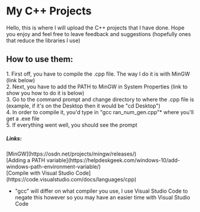 # My C++ Projects

Hello, this is where I will upload the C++ projects that I have done. Hope you enjoy and feel free to leave feedback and suggestions (hopefully ones that reduce the libraries I use)


<h2> How to use them: </h2>
1. First off, you have to compile the .cpp file. The way I do it is with MinGW (link below)<br/>
2. Next, you have to add the PATH to MinGW in System Properties (link to show you how to do it is below)<br/>
3. Go to the command prompt and change directory to where the .cpp file is (example, if it's on the Desktop then it would be "cd Desktop")<br/>
4. In order to compile it, you'd type in "gcc ran_num_gen.cpp"* where you'll get a .exe file<br/>
5. If everything went well, you should see the prompt<br/>


<h5> Links: </h5>
[MinGW](https://osdn.net/projects/mingw/releases/) <br/>
[Adding a PATH variable](https://helpdeskgeek.com/windows-10/add-windows-path-environment-variable/) <br/>
[Compile with Visual Studio Code](https://code.visualstudio.com/docs/languages/cpp)

* "gcc" will differ on what compiler you use, I use Visual Studio Code to negate this however so you may have an easier time with Visual Studio Code
